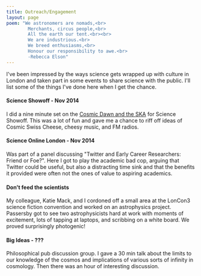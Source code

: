 ```yaml
---
title: Outreach/Engagement
layout: page
poem: "We astronomers are nomads,<br>
		Merchants, circus people,<br>
		All the earth our tent.<br><br>
		We are industrious.<br>
		We breed enthusiasms,<br>
		Honour our responsibility to awe.<br>
		-Rebecca Elson"
---
```


I\'ve been impressed by the ways science gets wrapped up with culture in London and taken part in some events to share science with the public. I\'ll list some of the things I\'ve done here when I get the chance.

#### Science Showoff - Nov 2014

I did a nine minute set on the [Cosmic Dawn and the SKA](talks/ScienceShowoff_pritchard.pdf) for Science Showoff. This was a lot of fun and gave me a chance to riff off ideas of Cosmic Swiss Cheese, cheesy music, and FM radios.

#### Science Online London - Nov 2014

Was part of a panel discussing \"Twitter and Early Career Researchers: Friend or Foe?\". Here I got to play the academic bad cop, arguing that Twitter could be useful, but also a distracting time sink and that the benefits it provided were often not the ones of value to aspiring academics.

#### Don\'t feed the scientists

My colleague, Katie Mack, and I cordoned off a small area at the LonCon3 science fiction convention and worked on an astrophysics project. Passersby got to see two astrophysicists hard at work with moments of excitement, lots of tapping at laptops, and scribbing on a white board. We proved surprisingly photogenic!

#### Big Ideas - ???

Philosophical pub discussion group. I gave a 30 min talk about the limits to our knowledge of the cosmos and implications of various sorts of infinity in cosmology. Then there was an hour of interesting discussion.